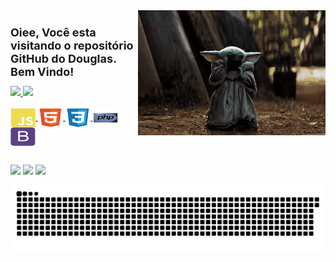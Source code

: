 <img align="right" width="300" height="200" src="https://github.com/douglassilvino/douglassilvino/blob/main/coffeBabyYoda.gif">
<div font-family: 'Ubuntu Condensed', sans-serif;>
<h1 style= "font-size: 18px">Oiee, Você esta visitando o repositório <br>GitHub do Douglas. Bem Vindo!</h1>
</div>
  <a href="https://github.com/douglassilvino">
  <img height="180em" src="https://github-readme-stats.vercel.app/api?username=douglassilvino&show_icons=true&theme=dark&include_all_commits=true&count_private=true"/>


  <img height="180em" src="https://github-readme-stats.vercel.app/api/top-langs/?username=douglassilvino&layout=compact&langs_count=16&theme=dark"/>
<div>
<div style="display: inline_block"><br>
  <img align="center" alt="douglas-Js" height="30" width="40" src="https://raw.githubusercontent.com/devicons/devicon/master/icons/javascript/javascript-plain.svg">
  <img align="center" alt="douglas-HTML" height="30" width="40" src="https://raw.githubusercontent.com/devicons/devicon/master/icons/html5/html5-original.svg">
  <img align="center" alt="douglas-CSS" height="30" width="40" src="https://raw.githubusercontent.com/devicons/devicon/master/icons/css3/css3-original.svg">
  <img align="center" alt="douglas-PhP" height="30" width="40" src="https://raw.githubusercontent.com/devicons/devicon/master/icons/php/php-original.svg">
  <img align="center" alt="douglas-PhP" height="30" width="40" src="https://raw.githubusercontent.com/devicons/devicon/master/icons/bootstrap/bootstrap-plain.svg">
</div>
  
  ##
 
<div> 
    <a href="https://instagram.com/doug_silvino/" target="_blank"><img src="https://img.shields.io/badge/-Instagram-%23E4405F?style=for-the-badge&logo=instagram&logoColor=white" target="_blank"></a>
  <a href = "mailto: douglasm300@gmail.com"><img src="https://img.shields.io/badge/-Gmail-%23333?style=for-the-badge&logo=gmail&logoColor=white" target="_blank"></a>
  <a href="https://www.linkedin.com/in/douglas-machado-962b47180/" target="_blank"><img src="https://img.shields.io/badge/-LinkedIn-%230077B5?style=for-the-badge&logo=linkedin&logoColor=white" target="_blank"></a> 

  ![Snake animation](https://github.com/douglassilvino/douglassilvino/blob/output/github-contribution-grid-snake.svg)

  
</div>
